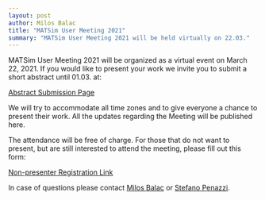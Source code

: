 ```yaml
---
layout: post
author: Milos Balac
title: "MATSim User Meeting 2021"
summary: "MATSim User Meeting 2021 will be held virtually on 22.03."
---
```


MATSim User Meeting 2021 will be organized as a virtual event on March 22, 2021. If you would like to present your work we invite you to submit a short abstract until 01.03. at: 

[Abstract Submission Page](https://easychair.org/conferences/?conf=mum2021) 

We will try to accommodate all time zones and to give everyone a chance to present their work. All the updates regarding the Meeting will be published here.

The attendance will be free of charge. For those that do not want to present, but are still interested to attend the meeting, please fill out this form:

[Non-presenter Registration Link](https://forms.gle/dMAg9bevXFci6jCd9)

In case of questions please contact [Milos Balac](mailto:milos.balac@ivt.baug.ethz.ch?subject=MUM2021) or [Stefano Penazzi](mailto:stefano.penazzi@ivt.baug.ethz.ch?subject=MUM2021).
